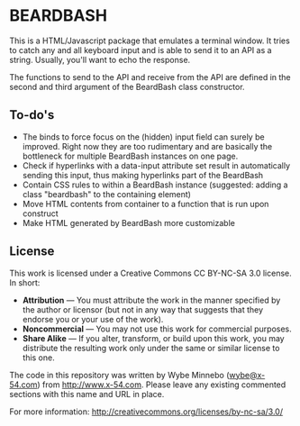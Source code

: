 BEARDBASH
=============
This is a HTML/Javascript package that emulates a terminal window. It tries to catch any and all keyboard input and is able to send it to an API as a string. Usually, you'll want to echo the response.

The functions to send to the API and receive from the API are defined in the second and third argument of the BeardBash class constructor.

To-do's
-------
- The binds to force focus on the (hidden) input field can surely be improved. Right now they are too rudimentary and are basically the bottleneck for multiple BeardBash instances on one page.
- Check if hyperlinks with a data-input attribute set result in automatically sending this input, thus making hyperlinks part of the BeardBash
- Contain CSS rules to within a BeardBash instance (suggested: adding a class "beardbash" to the containing element)
- Move HTML contents from container to a function that is run upon construct
- Make HTML generated by BeardBash more customizable

License
-------
This work is licensed under a Creative Commons CC BY-NC-SA 3.0 license. In short:

* __Attribution__ — You must attribute the work in the manner specified by the author or licensor (but not in any way that suggests that they endorse you or your use of the work).
* __Noncommercial__ — You may not use this work for commercial purposes.
* __Share Alike__ — If you alter, transform, or build upon this work, you may distribute the resulting work only under the same or similar license to this one.

The code in this repository was written by Wybe Minnebo (wybe@x-54.com) from http://www.x-54.com. Please leave any existing commented sections with this name and URL in place.

For more information: http://creativecommons.org/licenses/by-nc-sa/3.0/



